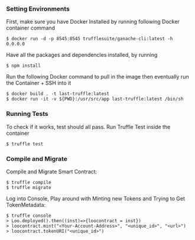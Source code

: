 ### Setting Environments

First, make sure you have Docker Installed
by running following Docker container command

```
$ docker run -d -p 8545:8545 trufflesuite/ganache-cli:latest -h 0.0.0.0
```
Have all the packages and dependencies installed, by running

```
$ npm install
```

Run the following Docker command to pull in the image
then eventually run the Container + SSH into it
```
$ docker build . -t last-truffle:latest
$ docker run -it -v ${PWD}:/usr/src/app last-truffle:latest /bin/sh
```

### Running Tests

To check if it works, test should all pass. Run Truffle Test inside the container
```
$ truffle test
```

### Compile and Migrate

Compile and Migrate Smart Contract:
```
$ truffle compile
$ truffle migrate 
```

Log into Console, Play around with Minting new Tokens and Trying to Get TokenMetadata:
```
$ truffle console
> Loo.deployed().then((inst)=>{loocontract = inst})
> loocontract.mint("<Your-Account-Address>", "<unique_id>", "<url>")
> loocontract.tokenURI("<unique_id>")
```